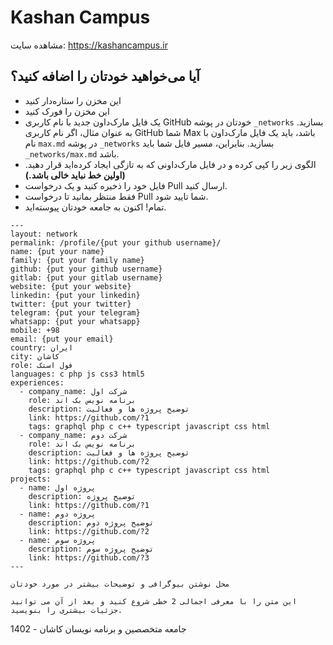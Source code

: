 # Kashan Campus

مشاهده سایت: https://kashancampus.ir

## آیا می‌خواهید خودتان را اضافه کنید؟

- این مخزن را ستاره‌دار کنید
- این مخزن را فورک کنید
- یک فایل مارک‌داون جدید با نام کاربری GitHub خودتان در پوشه `_networks` بسازید. به عنوان مثال، اگر نام کاربری GitHub شما Max باشد، باید یک فایل مارک‌داون با نام `max.md` در پوشه `_networks` بسازید. بنابراین، مسیر فایل شما باید `_networks/max.md` باشد.
- الگوی زیر را کپی کرده و در فایل مارک‌داونی که به تازگی ایجاد کرده‌اید قرار دهید. **(اولین خط نباید خالی باشد.)**
- فایل خود را ذخیره کنید و یک درخواست Pull ارسال کنید.
- فقط منتظر بمانید تا درخواست Pull شما تایید شود.
- تمام! اکنون به جامعه خودتان پیوسته‌اید.

```
---
layout: network
permalink: /profile/{put your github username}/
name: {put your name}
family: {put your family name}
github: {put your github username}
gitlab: {put your gitlab username}
website: {put your website}
linkedin: {put your linkedin}
twitter: {put your twitter}
telegram: {put your telegram}
whatsapp: {put your whatsapp}
mobile: +98
email: {put your email}
country: ایران
city: کاشان
role: فول استک
languages: c php js css3 html5
experiences:
  - company_name: شرکت اول
    role: برنامه نویس بک اند
    description: توضیح پروژه ها و فعالیت
    link: https://github.com/?1
    tags: graphql php c c++ typescript javascript css html
  - company_name: شرکت دوم
    role: برنامه نویس بک اند
    description: توضیح پروژه ها و فعالیت
    link: https://github.com/?2
    tags: graphql php c c++ typescript javascript css html
projects:
  - name: پروژه اول
    description: توضیح پروژه
    link: https://github.com/?1
  - name: پروژه دوم
    description: توضیح پروژه دوم
    link: https://github.com/?2
  - name: پروژه سوم
    description: توضیح پروژه سوم
    link: https://github.com/?3
---

محل نوشتن بیوگرافی و توضیحات بیشتر در مورد خودتان

این متن را با معرفی اجمالی 2 خطی شروع کنید و بعد از آن می توانید جزئیات بیشتری را بنویسید.
```

جامعه متخصصین و برنامه نویسان کاشان - 1402
